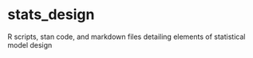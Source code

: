 # stats_design
R scripts, stan code, and markdown files detailing elements of statistical model design
